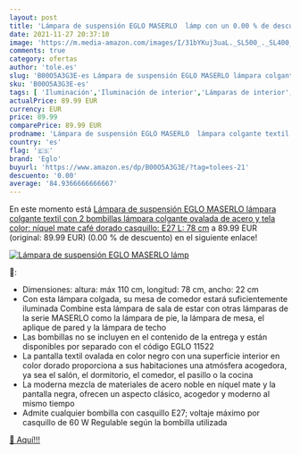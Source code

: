 ```yaml
---
layout: post
title: 'Lámpara de suspensión EGLO MASERLO  lámp con un 0.00 % de descuento'
date: 2021-11-27 20:37:10
image: 'https://m.media-amazon.com/images/I/31bYKuj3uaL._SL500_._SL400_.jpg'
comments: true
category: ofertas
author: 'tole.es'
slug: 'B00O5A3G3E-es Lámpara de suspensión EGLO MASERLO lámpara colgante textil...'
sku: 'B00O5A3G3E-es'
tags: [ 'Iluminación','Iluminación de interior','Lámparas de interior','Lámparas de pie','café','eglo', ]
actualPrice: 89.99 EUR
currency: EUR
price: 89.99
comparePrice: 89.99 EUR
prodname: 'Lámpara de suspensión EGLO MASERLO  lámpara colgante textil con 2 bombillas  lámpara colgante ovalada de acero y tela  color: níquel mate  café  dorado  casquillo: E27  L: 78 cm'
country: 'es'
flag: '🇪🇸'
brand: 'Eglo'
buyurl: 'https://www.amazon.es/dp/B00O5A3G3E/?tag=tolees-21'
descuento: '0.00'
average: '84.9366666666667'
---
```


En este momento está [Lámpara de suspensión EGLO MASERLO  lámpara colgante textil con 2 bombillas  lámpara colgante ovalada de acero y tela  color: níquel mate  café  dorado  casquillo: E27  L: 78 cm](https://www.amazon.es/dp/B00O5A3G3E/?tag=tolees-21) a 89.99 EUR (original: 89.99 EUR) (0.00 %  de descuento) en el siguiente enlace!

[![Lámpara de suspensión EGLO MASERLO  lámp](https://m.media-amazon.com/images/I/31bYKuj3uaL._SL500_._SL400_.jpg)](https://www.amazon.es/dp/B00O5A3G3E/?tag=tolees-21)

🔎:

- Dimensiones: altura: máx 110 cm, longitud: 78 cm, ancho: 22 cm
- Con esta lámpara colgada, su mesa de comedor estará suficientemente iluminada Combine esta lámpara de sala de estar con otras lámparas de la serie MASERLO como la lámpara de pie, la lámpara de mesa, el aplique de pared y la lámpara de techo
- Las bombillas no se incluyen en el contenido de la entrega y están disponibles por separado con el código EGLO 11522
- La pantalla textil ovalada en color negro con una superficie interior en color dorado proporciona a sus habitaciones una atmósfera acogedora, ya sea el salón, el dormitorio, el comedor, el pasillo o la cocina
- La moderna mezcla de materiales de acero noble en níquel mate y la pantalla negra, ofrecen un aspecto clásico, acogedor y moderno al mismo tiempo
- Admite cualquier bombilla con casquillo E27; voltaje máximo por casquillo de 60 W Regulable según la bombilla utilizada

[🛒 Aquí!!!](https://www.amazon.es/dp/B00O5A3G3E/?tag=tolees-21)
